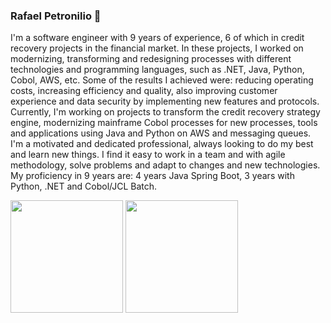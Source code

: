 ### Rafael Petronilio 👋

I&#39;m a software engineer with 9 years of experience, 6 of which in credit recovery projects in the financial
market. In these projects, I worked on modernizing, transforming and redesigning processes with different
technologies and programming languages, such as .NET, Java, Python, Cobol, AWS, etc. Some of the results I
achieved were: reducing operating costs, increasing efficiency and quality, also improving customer experience
and data security by implementing new features and protocols. Currently, I&#39;m working on projects to transform
the credit recovery strategy engine, modernizing mainframe Cobol processes for new processes, tools and
applications using Java and Python on AWS and messaging queues. I&#39;m a motivated and dedicated professional,
always looking to do my best and learn new things. I find it easy to work in a team and with agile methodology,
solve problems and adapt to changes and new technologies.
My proficiency in 9 years are: 4 years Java Spring Boot, 3 years with Python, .NET and Cobol/JCL Batch.

<div>
  <img height="180em" src="https://github-readme-stats.vercel.app/api?username=rafaelptr&show_icons=true&theme=algolia&include_all_commits=true&count_private=true"/>
  <img height="180em" src="https://github-readme-stats.vercel.app/api/top-langs/?username=rafaelptr&layout=compact&langs_count=6&theme=algolia"/>
</div>
